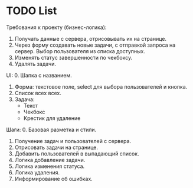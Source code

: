# TODO List

Требования к проекту (бизнес-логика):
1. Получать данные с сервера, отрисовывать их на странице.
2. Через форму создавать новые задачи, с отправкой запроса на сервер.
   Выбор пользователя из списка доступных.
3. Изменять статус завершенности по чекбоксу.
4. Удалять задачи.

UI:
0. Шапка с названием.
1. Форма: текстовое поле, select для выбора пользователей и кнопка.
2. Список всех всех.
3. Задача:
   - Текст
   - Чекбокс
   - Крестик для удаление

Шаги:
0. Базовая разметка и стили.
1. Получение задач и пользователей с сервера.
2. Отрисовать задачи на странице.
3. Добавить пользователей в выпадающий список.
4. Логика добавление задачи.
5. Логика изменения статуса.
6. Логика удаления.
7. Информирование об ошибках.